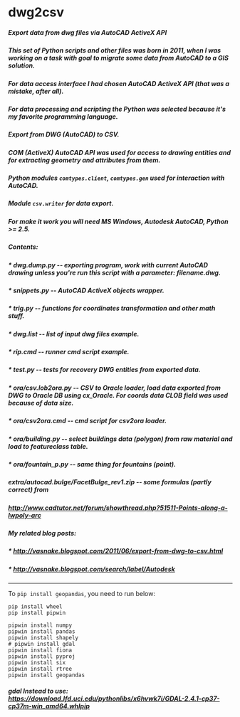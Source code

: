 dwg2csv
=======

##### Export data from dwg files via AutoCAD ActiveX API
##### 
##### This set of Python scripts and other files was born in 2011, when I was working on a task with goal to migrate some data from AutoCAD to a GIS solution.
##### For data access interface I had chosen AutoCAD ActiveX API (that was a mistake, after all).
##### For data processing and scripting the Python was selected because it's my favorite programming language.
##### 
##### Export from DWG (AutoCAD) to CSV.
##### 
##### COM (ActiveX) AutoCAD API was used for access to drawing entities and for extracting geometry and attributes from them.
##### 
##### Python modules `comtypes.client`, `comtypes.gen` used for interaction with AutoCAD.
##### Module `csv.writer` for data export.
##### 
##### For make it work you will need MS Windows, Autodesk AutoCAD, Python >= 2.5.
##### 
##### Contents:
##### 
##### * dwg.dump.py -- exporting program, work with current AutoCAD drawing unless you're run this script with a parameter: filename.dwg.
##### * snippets.py -- AutoCAD ActiveX objects wrapper.
##### * trig.py -- functions for coordinates transformation and other math stuff.
##### * dwg.list -- list of input dwg files example.
##### * rip.cmd -- runner cmd script example.
##### * test.py -- tests for recovery DWG entities from exported data.
##### * ora/csv.lob2ora.py -- CSV to Oracle loader, load data exported from DWG to Oracle DB using cx_Oracle. For coords data CLOB field was used because of data size.
##### * ora/csv2ora.cmd -- cmd script for csv2ora loader.
##### * ora/building.py -- select buildings data (polygon) from raw material and load to featureclass table.
##### * ora/fountain_p.py -- same thing for fountains (point).
##### 
##### extra/autocad.bulge/FacetBulge_rev1.zip -- some formulas (partly correct) from
##### http://www.cadtutor.net/forum/showthread.php?51511-Points-along-a-lwpoly-arc
##### 
##### My related blog posts:
##### 
##### * http://vasnake.blogspot.com/2011/06/export-from-dwg-to-csv.html
##### * http://vasnake.blogspot.com/search/label/Autodesk

---
To `pip install geopandas`, you need to run below:
```
pip install wheel
pip install pipwin

pipwin install numpy
pipwin install pandas
pipwin install shapely
# pipwin install gdal 
pipwin install fiona
pipwin install pyproj
pipwin install six
pipwin install rtree
pipwin install geopandas
``` 
##### gdal Instead to use: https://download.lfd.uci.edu/pythonlibs/x6hvwk7i/GDAL-2.4.1-cp37-cp37m-win_amd64.whlpip
